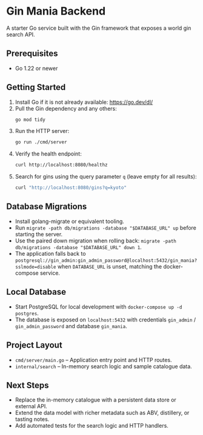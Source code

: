 # Gin Mania Backend

A starter Go service built with the Gin framework that exposes a world gin search API.

## Prerequisites
- Go 1.22 or newer

## Getting Started
1. Install Go if it is not already available: <https://go.dev/dl/>
2. Pull the Gin dependency and any others:
   ```bash
   go mod tidy
   ```
3. Run the HTTP server:
   ```bash
   go run ./cmd/server
   ```
4. Verify the health endpoint:
   ```bash
   curl http://localhost:8080/healthz
   ```
5. Search for gins using the query parameter `q` (leave empty for all results):
   ```bash
   curl "http://localhost:8080/gins?q=kyoto"
   ```

## Database Migrations
- Install golang-migrate or equivalent tooling.
- Run `migrate -path db/migrations -database "$DATABASE_URL" up` before starting the server.
- Use the paired down migration when rolling back: `migrate -path db/migrations -database "$DATABASE_URL" down 1`.
- The application falls back to `postgresql://gin_admin:gin_admin_password@localhost:5432/gin_mania?sslmode=disable` when `DATABASE_URL` is unset, matching the docker-compose service.

## Local Database
- Start PostgreSQL for local development with `docker-compose up -d postgres`.
- The database is exposed on `localhost:5432` with credentials `gin_admin` / `gin_admin_password` and database `gin_mania`.

## Project Layout
- `cmd/server/main.go` – Application entry point and HTTP routes.
- `internal/search` – In-memory search logic and sample catalogue data.

## Next Steps
- Replace the in-memory catalogue with a persistent data store or external API.
- Extend the data model with richer metadata such as ABV, distillery, or tasting notes.
- Add automated tests for the search logic and HTTP handlers.

